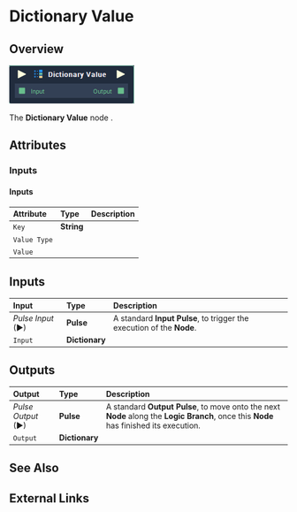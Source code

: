 # Dictionary Value

## Overview

![The Dictionary Value Node.](../../.gitbook/assets/dictionary-value.png)

The **Dictionary Value** node .

## Attributes

### Inputs

#### Inputs

| Attribute | Type | Description |
| :--- | :--- | :--- |
| `Key`| **String** | 
| `Value Type` | |
| `Value`| |

## Inputs

| Input | Type | Description |
| :--- | :--- | :--- |
| _Pulse Input_ \(►\) | **Pulse** | A standard **Input Pulse**, to trigger the execution of the **Node**. |
| `Input` | **Dictionary** | |
## Outputs

| Output | Type | Description |
| :--- | :--- | :--- |
| _Pulse Output_ \(►\) | **Pulse** | A standard **Output Pulse**, to move onto the next **Node** along the **Logic Branch**, once this **Node** has finished its execution. |
| `Output` | **Dictionary** | |

## See Also

## External Links

